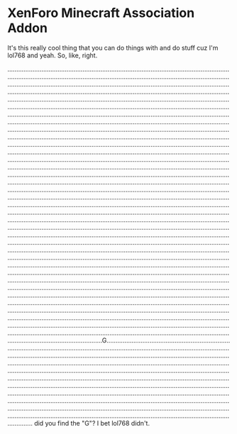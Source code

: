 XenForo Minecraft Association Addon
====================================

It's this really cool thing that you can do things with and do stuff cuz I'm lol768 and yeah. So, like, right.

.....................................................................................................................................................................................................................................................................................................................................................................................................................................................................................................................................................................................................................................................................................................................................................................................................................................................................................................................................................................................................................................................................................................................................................................................................................................................................................................................................................................................................................................................................................................................................................................................................................................................................................................................................................................................................................................................................................................................................................................................................................................................................................................................................................................................................................................................................................................................................................................................................................................................................................................................................................................................................................................................................................................................................................................................................................................................................................................................................................................................................................................................................................................................................................................................................................................................................................................................................................................................................................................................................................................................................................................................................................................................................................................................................................................................................................................................................................................................................................................................................................................................................................................................................................................................................................................................................................................................................................................................................................................................................................................................................................................................................................................................................................................G........................................................................................................................................................................................................................................................................................................................................................................................................................................................................................................................................................................................................................................................................................................................................................................................................................................................................................................................................................................................................................................................................................................................................................................................................................................................................................................................................................................... did you find the "G"? I bet lol768 didn't.
